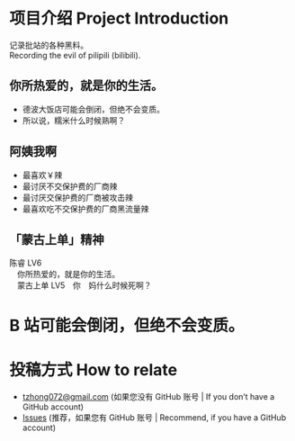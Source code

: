 # 项目介绍 Project Introduction
记录批站的各种黑料。\
Recording the evil of pilipili (bilibili).

## 你所热爱的，就是你的生活。
* 德波大饭店可能会倒闭，但绝不会变质。
* 所以说，糯米什么时候熟啊？

## 阿姨我啊
* 最喜欢￥辣
* 最讨厌不交保护费的厂商辣
* 最讨厌交保护费的厂商被攻击辣
* 最喜欢吃不交保护费的厂商黑流量辣

## 「蒙古上单」精神
陈睿 LV6\
　你所热爱的，就是你的生活。\
　蒙古上单 LV5　你　妈什么时候死啊？

# B 站可能会倒闭，但绝不会变质。

# 投稿方式 How to relate
* tzhong072@gmail.com (如果您没有 GitHub 账号 | If you don’t have a GitHub account)
* [Issues](https://github.com/bxx-114514/iming-blog/issues) (推荐，如果您有 GitHub 账号 | Recommend, if you have a GitHub account)
